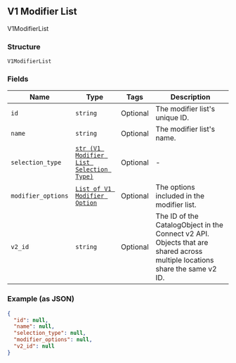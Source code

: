 ## V1 Modifier List

V1ModifierList

### Structure

`V1ModifierList`

### Fields

| Name | Type | Tags | Description |
|  --- | --- | --- | --- |
| `id` | `string` | Optional | The modifier list's unique ID. |
| `name` | `string` | Optional | The modifier list's name. |
| `selection_type` | [`str (V1 Modifier List Selection Type)`](/doc/models/v1-modifier-list-selection-type.md) | Optional | - |
| `modifier_options` | [`List of V1 Modifier Option`](/doc/models/v1-modifier-option.md) | Optional | The options included in the modifier list. |
| `v2_id` | `string` | Optional | The ID of the CatalogObject in the Connect v2 API. Objects that are shared across multiple locations share the same v2 ID. |

### Example (as JSON)

```json
{
  "id": null,
  "name": null,
  "selection_type": null,
  "modifier_options": null,
  "v2_id": null
}
```

